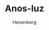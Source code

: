 ---
layout: post
author: Heisenberg
category: Séries
post_date: '2022-05-25T04:07:07.682Z'
post_modified: '2022-05-25T04:07:07.682Z'
title: Anos-luz
description: 'Irene e Franklin York, um casal de aposentados, têm um segredo: uma câmara enterrada no seu quintal milagrosamente leva a um planeta estranho e deserto. Quando um jovem enigmático aparece, a vidinha pacífica dos York sofre uma reviravolta, e a misteriosa câmara, que eles achavam que conheciam tão bem, prova ser muito mais do que jamais haviam imaginado.'
poster_path: /wQAOmJvPsjlmsDTjeOHQikczY1K.jpg
tmdb_id: 111894
imdb_id: tt13361448
runtime: 54
release_date: '2022-05-19'
genres:
  - Drama
  - Fantasia
  - Ficção científica
casts:
  - Sissy Spacek
  - J.K. Simmons
  - Cass Buggé
  - Adam Bartley
  - Chai Hansen
  - Julieta Zylberberg
crews:
  - Holden Miller
trailer: XLnhAbbMkEY
certification: 14
adult: false
vote_average: 10
vote_count: 20
qualitys:
  - 1080p
  - 720p
audios:
  - Dual Áudio
  - Português
  - Inglês
extensions:
  - mkv
  - mp4
---